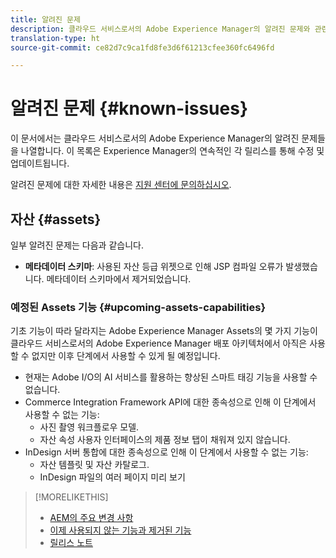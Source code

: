 ```yaml
---
title: 알려진 문제
description: 클라우드 서비스로서의 Adobe Experience Manager의 알려진 문제와 관련된 릴리스 노트
translation-type: ht
source-git-commit: ce82d7c9ca1fd8fe3d6f61213cfee360fc6496fd

---
```



# 알려진 문제 {#known-issues}

이 문서에서는 클라우드 서비스로서의 Adobe Experience Manager의 알려진 문제들을 나열합니다. 이 목록은 Experience Manager의 연속적인 각 릴리스를 통해 수정 및 업데이트됩니다.

알려진 문제에 대한 자세한 내용은 [지원 센터에 문의하십시오](https://helpx.adobe.com/kr/support/experience-manager.html).

<!-- 
## Platform {#platform}

## Sites {#sites}
-->

## 자산 {#assets}

<!-- Jira label: assets-cloud-known-issues -->

일부 알려진 문제는 다음과 같습니다.

* **메타데이터 스키마**: 사용된 자산 등급 위젯으로 인해 JSP 컴파일 오류가 발생했습니다. 메타데이터 스키마에서 제거되었습니다. <!-- CQ-4282865, CQ-4284633 -->

### 예정된 Assets 기능 {#upcoming-assets-capabilities}

기초 기능이 따라 달라지는 Adobe Experience Manager Assets의 몇 가지 기능이 클라우드 서비스로서의 Adobe Experience Manager 배포 아키텍처에서 아직은 사용할 수 없지만 이후 단계에서 사용할 수 있게 될 예정입니다.

* 현재는 Adobe I/O의 AI 서비스를 활용하는 향상된 스마트 태깅 기능을 사용할 수 없습니다.
* Commerce Integration Framework API에 대한 종속성으로 인해 이 단계에서 사용할 수 없는 기능:
   * 사진 촬영 워크플로우 모델.
   * 자산 속성 사용자 인터페이스의 제품 정보 탭이 채워져 있지 않습니다.
* InDesign 서버 통합에 대한 종속성으로 인해 이 단계에서 사용할 수 없는 기능:
   * 자산 템플릿 및 자산 카탈로그.
   * InDesign 파일의 여러 페이지 미리 보기

>[!MORELIKETHIS]
>
>* [AEM의 주요 변경 사항](aem-cloud-changes.md)
>* [이제 사용되지 않는 기능과 제거된 기능](deprecated-removed-features.md)
>* [릴리스 노트](home.md)

